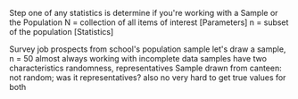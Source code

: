 Step one of any statistics is determine if you're working with a Sample or the Population
N = collection of all items of interest [Parameters]
n = subset of the population [Statistics]

Survey job prospects from school's population sample
	let's draw a sample, n = 50
	almost always working with incomplete data
		samples have two characteristics
			randomness, representatives
		Sample drawn from canteen: not random; was it representatives? also no
		very hard to get true values for both